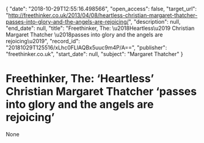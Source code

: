{
  "date": "2018-10-29T12:55:16.498566", 
  "open_access": false, 
  "target_url": "http://freethinker.co.uk/2013/04/08/heartless-christian-margaret-thatcher-passes-into-glory-and-the-angels-are-rejoicing/", 
  "description": null, 
  "end_date": null, 
  "title": "Freethinker, The: \u2018Heartless\u2019 Christian Margaret Thatcher \u2018passes into glory and the angels are rejoicing\u2019", 
  "record_id": "20181029T125516/xLhc0FLlAQBx5uuc9m4P/A==", 
  "publisher": "freethinker.co.uk", 
  "start_date": null, 
  "subject": "Margaret Thatcher"
}

# Freethinker, The: ‘Heartless’ Christian Margaret Thatcher ‘passes into glory and the angels are rejoicing’

None